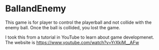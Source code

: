 # BallandEnemy

This game is for player to control the playerball and not collide with the enemy ball. Once the ball is collided, you lost the game. 

I took this from a tutorial in YouTube to learn about game developmenet. The website is https://www.youtube.com/watch?v=YrXkiM__AFw